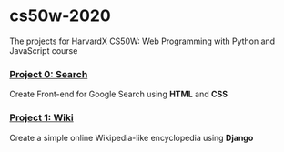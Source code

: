 # cs50w-2020

The projects for HarvardX CS50W: Web Programming with Python and JavaScript course

### [Project 0: Search](project0/README.md)

Create Front-end for Google Search using **HTML** and **CSS**

### [Project 1: Wiki](project1/README.md)

Create a simple online Wikipedia-like encyclopedia using **Django**
